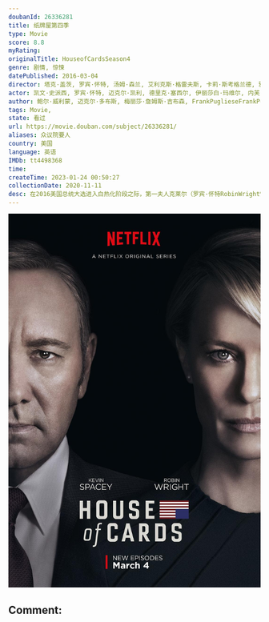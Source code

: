 ```yaml
---
doubanId: 26336281
title: 纸牌屋第四季
type: Movie
score: 8.8
myRating: 
originalTitle: HouseofCardsSeason4
genre: 剧情, 惊悚
datePublished: 2016-03-04
director: 塔克·盖茨, 罗宾·怀特, 汤姆·森兰, 艾利克斯·格雷夫斯, 卡莉·斯考格兰德, 雅各布·维尔布鲁根
actor: 凯文·史派西, 罗宾·怀特, 迈克尔·凯利, 德里克·塞西尔, 伊丽莎白·玛维尔, 内芙·坎贝尔, 内森·达罗, 塞巴斯蒂安·阿塞勒斯, 杰妮·阿特金森, 丽莎盖伊·汉密尔顿, 兰斯·, 西西莉·泰森, 艾伦·伯斯汀, 杰弗里·坎特尔, 乔尔·金纳曼, 伊萨·戴维斯, 达米安·杨, 克里斯托弗·曼恩, 拉斯·米克尔森, 保罗·斯帕克斯, 丹尼尔·萨乌利, 张欣迪, 苏珊·萨瓦, 杰佛逊·怀特, 康斯坦斯·齐默, 拉里·派恩, 戴文·德鲁伊, 本·范德梅, ·威尔逊, 杰森.托特纳姆, 马赫沙拉·阿里, 杰拉尔德·麦克雷尼, 寇瑞·斯托尔, 凯特·玛拉, 布瑞恩斯塔夫, 多米妮克·麦克艾丽戈特
author: 鲍尔·威利蒙, 迈克尔·多布斯, 梅丽莎·詹姆斯·吉布森, FrankPuglieseFrankPugliese, LauraEasonLauraEason, 安德鲁·戴维斯
tags: Movie, 
state: 看过
url: https://movie.douban.com/subject/26336281/
aliases: 众议院要人
country: 美国
language: 英语
IMDb: tt4498368
time: 
createTime: 2023-01-24 00:50:27
collectionDate: 2020-11-11
desc: 在2016美国总统大选进入白热化阶段之际，第一夫人克莱尔（罗宾·怀特RobinWright饰）与丈夫弗兰西斯·安德伍德（凯文·史派西KevinSpacey饰）走向决裂，谋求政治上的新发展，...
---
```


![image](assets/p2318329344.jpg)

Comment: 
---

